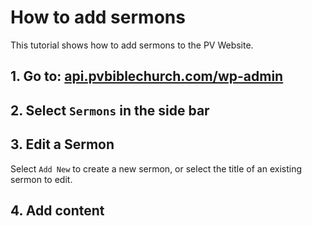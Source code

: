 # How to add sermons

This tutorial shows how to add sermons to the PV Website.

## 1. Go to: [api.pvbiblechurch.com/wp-admin](http://api.pvbiblechurch.com/wp-admin)

## 2. Select `Sermons` in the side bar

## 3. Edit a Sermon

Select `Add New` to create a new sermon, or select the title of an existing sermon to edit.

## 4. Add content
